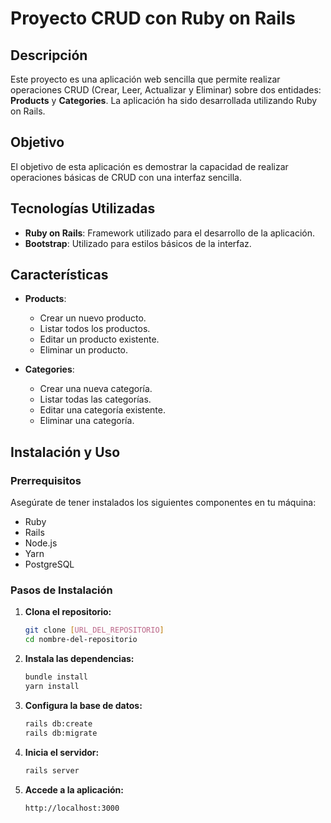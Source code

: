 # Proyecto CRUD con Ruby on Rails

## Descripción
Este proyecto es una aplicación web sencilla que permite realizar operaciones CRUD (Crear, Leer, Actualizar y Eliminar) sobre dos entidades: **Products** y **Categories**. La aplicación ha sido desarrollada utilizando Ruby on Rails.

## Objetivo
El objetivo de esta aplicación es demostrar la capacidad de realizar operaciones básicas de CRUD con una interfaz sencilla.

## Tecnologías Utilizadas
- **Ruby on Rails**: Framework utilizado para el desarrollo de la aplicación.
- **Bootstrap**: Utilizado para estilos básicos de la interfaz.

## Características
- **Products**:
  - Crear un nuevo producto.
  - Listar todos los productos.
  - Editar un producto existente.
  - Eliminar un producto.
  
- **Categories**:
  - Crear una nueva categoría.
  - Listar todas las categorías.
  - Editar una categoría existente.
  - Eliminar una categoría.

## Instalación y Uso

### Prerrequisitos
Asegúrate de tener instalados los siguientes componentes en tu máquina:
- Ruby
- Rails
- Node.js
- Yarn
- PostgreSQL 

### Pasos de Instalación
1. **Clona el repositorio:**
   ```bash
   git clone [URL_DEL_REPOSITORIO]
   cd nombre-del-repositorio

2. **Instala las dependencias:**
   ```bash
   bundle install
   yarn install

3. **Configura la base de datos:**
   ```bash
   rails db:create
   rails db:migrate

4. **Inicia el servidor:**
   ```bash
   rails server

5. **Accede a la aplicación:**
   ```bash
   http://localhost:3000


